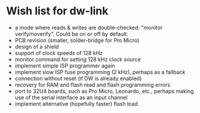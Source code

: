# Wish list for dw-link

* a mode where reads & writes are double-checked: "monitor
  verify/noverify". Could be on or off by default.
* PCB revision (smaller, solder-bridge for Pro Micro)
* design of a shield
* support of clock speeds of 128 kHz
* monitor command for setting 128 kHz clock source
* implement simple ISP programmer again
* implement slow ISP fuse programming (2 kHz), perhaps as a fallback
* connection without reset (if DW is already enabled)
* recovery for RAM and flash read and flash programming errors
* port to 32U4 boards, such as Pro Micro, Leonardo, etc., perhaps
  making use of the serial interface as an input channel
* implement alternative (hopefully faster) flash load
